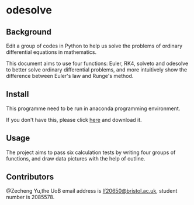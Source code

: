 **odesolve**
====

**Background**
-----
Edit a group of codes in Python to help us solve the problems of ordinary differential equations in mathematics.

This document aims to use four functions: Euler, RK4, solveto and odesolve to better solve ordinary differential problems, and more intuitively show the difference between Euler's law and Runge's method.

**Install**
-----
This programme need to be run in anaconda programming environment.

If you don't have this, please click [here](https://www.anaconda.com/) and download it.

**Usage**
-----
The project aims to pass six calculation tests by writing four groups of functions, and draw data pictures with the help of outline.

**Contributors**
-----
@Zecheng Yu,the UoB email address is lf20650@bristol.ac.uk, student number is 2085578.

